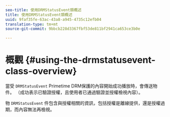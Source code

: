 ```yaml
---
seo-title: 使用DRMStatusEvent類概述
title: 使用DRMStatusEvent類概述
uuid: 9faf35fe-63ac-43a8-a945-4735c12efb04
translation-type: tm+mt
source-git-commit: 9bbcb228d3367fbf53de811bf2941ca653ce3b0e

---
```



# 概觀 {#using-the-drmstatusevent-class-overview}

當受 `DRMStatusEvent` Primetime DRM保護的內容開始成功播放時，會傳送物件。 （成功表示已驗證授權，且使用者已通過驗證並授權檢視內容）。

物 `DRMStatusEvent` 件包含與授權相關的資訊，包括授權是離線提供，還是授權過期，而內容無法再檢視。
